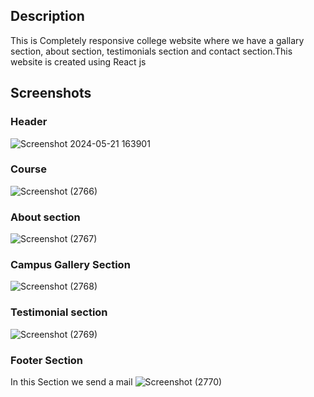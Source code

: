 ## Description 
This is Completely responsive college website where we have a gallary section, about section, testimonials section and contact section.This website is created using React js
 
## Screenshots

### Header 
![Screenshot 2024-05-21 163901](https://github.com/aj9834/CollegeWebsite/assets/121596903/1fb8bb11-b5e5-4845-ac72-86970be5c47c)

### Course
![Screenshot (2766)](https://github.com/aj9834/CollegeWebsite/assets/121596903/b20acb9c-2027-4b3a-85cc-3dc668d8edf1)

### About section
![Screenshot (2767)](https://github.com/aj9834/CollegeWebsite/assets/121596903/0caa19eb-83f5-4293-aa4f-4630331555fb)

### Campus Gallery Section

![Screenshot (2768)](https://github.com/aj9834/CollegeWebsite/assets/121596903/6d7cecde-d9fb-421a-8303-237d8fae1fb0)

### Testimonial section

![Screenshot (2769)](https://github.com/aj9834/CollegeWebsite/assets/121596903/a7b98870-a0ea-40bd-a7ed-02a562f1ccdf)

### Footer Section
In this Section we send a mail 
![Screenshot (2770)](https://github.com/aj9834/CollegeWebsite/assets/121596903/93ed55b7-9214-44ec-b9a7-55d00b3ae7ca)
